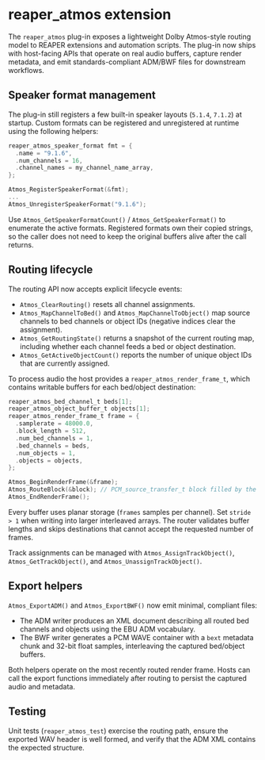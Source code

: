 # reaper_atmos extension

The `reaper_atmos` plug-in exposes a lightweight Dolby Atmos-style routing
model to REAPER extensions and automation scripts.  The plug-in now ships with
host-facing APIs that operate on real audio buffers, capture render metadata,
and emit standards-compliant ADM/BWF files for downstream workflows.

## Speaker format management

The plug-in still registers a few built-in speaker layouts (`5.1.4`, `7.1.2`) at
startup.  Custom formats can be registered and unregistered at runtime using
the following helpers:

```c
reaper_atmos_speaker_format fmt = {
  .name = "9.1.6",
  .num_channels = 16,
  .channel_names = my_channel_name_array,
};

Atmos_RegisterSpeakerFormat(&fmt);
...
Atmos_UnregisterSpeakerFormat("9.1.6");
```

Use `Atmos_GetSpeakerFormatCount()` / `Atmos_GetSpeakerFormat()` to enumerate
the active formats.  Registered formats own their copied strings, so the caller
does not need to keep the original buffers alive after the call returns.

## Routing lifecycle

The routing API now accepts explicit lifecycle events:

* `Atmos_ClearRouting()` resets all channel assignments.
* `Atmos_MapChannelToBed()` and `Atmos_MapChannelToObject()` map source channels
  to bed channels or object IDs (negative indices clear the assignment).
* `Atmos_GetRoutingState()` returns a snapshot of the current routing map,
  including whether each channel feeds a bed or object destination.
* `Atmos_GetActiveObjectCount()` reports the number of unique object IDs that
  are currently assigned.

To process audio the host provides a `reaper_atmos_render_frame_t`, which
contains writable buffers for each bed/object destination:

```c
reaper_atmos_bed_channel_t beds[1];
reaper_atmos_object_buffer_t objects[1];
reaper_atmos_render_frame_t frame = {
  .samplerate = 48000.0,
  .block_length = 512,
  .num_bed_channels = 1,
  .bed_channels = beds,
  .num_objects = 1,
  .objects = objects,
};

Atmos_BeginRenderFrame(&frame);
Atmos_RouteBlock(&block); // PCM_source_transfer_t block filled by the caller
Atmos_EndRenderFrame();
```

Every buffer uses planar storage (`frames` samples per channel).  Set
`stride > 1` when writing into larger interleaved arrays.  The router validates
buffer lengths and skips destinations that cannot accept the requested number of
frames.

Track assignments can be managed with `Atmos_AssignTrackObject()`,
`Atmos_GetTrackObject()`, and `Atmos_UnassignTrackObject()`.

## Export helpers

`Atmos_ExportADM()` and `Atmos_ExportBWF()` now emit minimal, compliant files:

* The ADM writer produces an XML document describing all routed bed channels
  and objects using the EBU ADM vocabulary.
* The BWF writer generates a PCM WAVE container with a `bext` metadata chunk
  and 32-bit float samples, interleaving the captured bed/object buffers.

Both helpers operate on the most recently routed render frame.  Hosts can call
the export functions immediately after routing to persist the captured audio and
metadata.

## Testing

Unit tests (`reaper_atmos_test`) exercise the routing path, ensure the exported
WAV header is well formed, and verify that the ADM XML contains the expected
structure.

